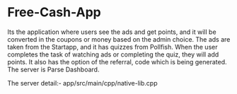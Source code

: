 # Free-Cash-App

Its the application where users see the ads and get points, and it will be converted in the coupons or money based on the admin choice. The ads are taken from the Startapp, and it has quizzes from Pollfish. When the user completes the task of watching ads or completing the quiz, they will add points. It also has the option of the referral, code which is being generated. The server is Parse Dashboard.


The server detail:-  app/src/main/cpp/native-lib.cpp
